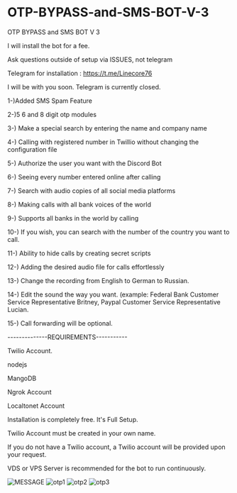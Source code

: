 # OTP-BYPASS-and-SMS-BOT-V-3
OTP BYPASS and SMS BOT V 3

I will install the bot for a fee.

Ask questions outside of setup via ISSUES, not telegram

Telegram for installation : https://t.me/Linecore76

I will be with you soon. Telegram is currently closed.

1-)Added SMS Spam Feature

2-)5 6 and 8 digit otp modules 

3-) Make a special search by entering the name and company name

4-) Calling with registered number in Twillio without changing the configuration file

5-) Authorize the user you want with the Discord Bot

6-) Seeing every number entered online after calling

7-) Search with audio copies of all social media platforms

8-) Making calls with all bank voices of the world

9-) Supports all banks in the world by calling

10-) If you wish, you can search with the number of the country you want to call.

11-) Ability to hide calls by creating secret scripts

12-) Adding the desired audio file for calls effortlessly

13-) Change the recording from English to German to Russian.

14-) Edit the sound the way you want. (example: Federal Bank Customer Service Representative Britney, Paypal Customer Service Representative Lucian.

15-) Call forwarding will be optional.

--------------REQUIREMENTS-----------

Twilio Account.

nodejs

MangoDB

Ngrok Account

Localtonet Account

Installation is completely free. It's Full Setup.

Twilio Account must be created in your own name.

If you do not have a Twilio account, a Twilio account will be provided upon your request.

VDS or VPS Server is recommended for the bot to run continuously.

![MESSAGE](https://user-images.githubusercontent.com/92768020/197740599-adae458e-2d4c-46fc-b0c3-8507eccd1d3b.png)
![otp1](https://user-images.githubusercontent.com/92768020/197740604-5b03f01d-a278-4279-9df5-fd8c5de953ed.png)
![otp2](https://user-images.githubusercontent.com/92768020/197740609-71053a17-5487-4c87-b858-b14ed69e86ae.png)
![otp3](https://user-images.githubusercontent.com/92768020/197740615-e6f202ae-4b9f-4dd2-a1c8-d327b0329690.png)
